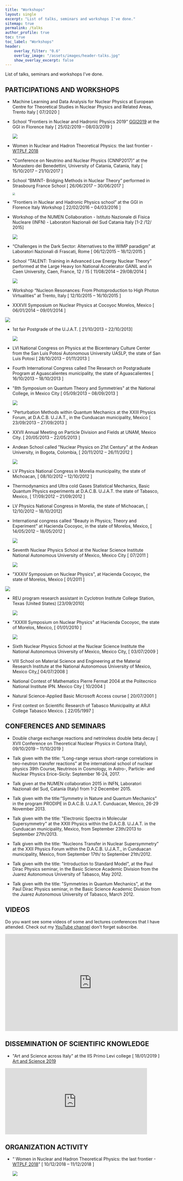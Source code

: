 ```yaml
---
title: "Workshops"
layout: single
excerpt: "List of talks, seminars and workshops I've done."
sitemap: true
permalink: /talks
author_profile: true
toc: true
toc_label: "Workshops"
header:
    overlay_filter: "0.6"
    overlay_image: "/assets/images/header-talks.jpg"
    show_overlay_excerpt: false
---
```


List of talks, seminars and workshops I've done.


## PARTICIPATIONS AND WORKSHOPS

* Machine Learning and Data Analysis for Nuclear Physics  at European Centre for Theoretical Studies in Nuclear Physics and Related Areas, Trento Italy [ 07/2020 ]

* School “Frontiers in Nuclear and Hadronic Physics 2019”  [GGI2019](https://agenda.infn.it/e/ggi2019) at the GGI in Florence Italy  [ 25/02/2019 – 08/03/2019 ]

  ![](https://github.com/ruslanmv/ruslanmv.github.io/raw/master/assets/images/ggi2019.jpg)

* Women in Nuclear and Hadron Theoretical Physics: the last frontier - [WTPLF 2018]( https://agenda.infn.it/e/WTPLF2018)

* “Conference on Neutrino and Nuclear Physics (CNNP2017)” at the Monastero dei Benedettini, University of Catania, Catania, Italy  [ 15/10/2017 – 21/10/2017 ]

* School “BMiNT- Bridging Methods in Nuclear Theory” performed in Strasbourg France School  [ 26/06/2017 – 30/06/2017 ]

  <img src="https://github.com/ruslanmv/ruslanmv.github.io/raw/master/assets/images/bmint.jpg" style="zoom:50%;" />




* “Frontiers in Nuclear and Hadronic Physics school” at the GGI in Florence Italy Workshop  [ 22/02/2016 – 04/03/2016 ]

* Workshop of the NUMEN Collaboration - Istituto Nazionale di Fisica Nucleare (INFN) - Laboratori Nazionali del Sud  Catania Italy [1-2 /12/ 2015]

  ![](https://github.com/ruslanmv/ruslanmv.github.io/raw/master/assets/images/workshop2015.jpg)




* “Challenges in the Dark Sector: Alternatives to the WIMP paradigm” at Laboratori Nazionali di Frascati, Rome  [ 06/12/2015 – 18/12/2015 ]

* School “TALENT: Training in Advanced Low Energy Nuclear Theory” performed at the Large Heavy Ion National Accelerator GANIL and in Caen University, Caen, France, 12 / 15 [ 11/08/2014 – 29/08/2014 ]

  ![](https://github.com/ruslanmv/ruslanmv.github.io/raw/master/assets/images/caen.jpg)



* Workshop “Nucleon Resonances: From Photoproduction to High Photon Virtualities”  at Trento, Italy [ 12/10/2015 – 16/10/2015 ]

* XXXVII Symposium on Nuclear Physics  at Cocoyoc Morelos, Mexico  [ 06/01/2014 – 09/01/2014 ]

![](https://github.com/ruslanmv/ruslanmv.github.io/raw/master/assets/images/2014Cocoyoc.jpg)




* 1st fair Postgrade of the U.J.A.T. [ 21/10/2013 – 22/10/2013]

  ![](https://github.com/ruslanmv/ruslanmv.github.io/blob/master/assets/images/ujat2013.jpg?raw=true)



* LVI National Congress on Physics at the Bicentenary Culture Center from the San Luis Potosi Autonomous University UASLP, the state of San Luis Potosi   [ 28/10/2013 – 01/11/2013 ]

* Fourth International Congress called The Research on Postgraduate Program  at Aguascalientes municipality, the state of Aguascalientes  [ 16/10/2013 – 18/10/2013 ]

* "8th Symposium on Quantum Theory and Symmetries" at the National College, in Mexico City  [ 05/09/2013 – 08/09/2013 ]

  ![](https://github.com/ruslanmv/ruslanmv.github.io/raw/master/assets/images/symmetries.jpg)



* "Perturbation Methods within Quantum Mechanics at the XXIII Physics Forum, at D.A.C.B. U.J.A.T., in the Cunduacan municipality, Mexico  [ 23/09/2013 – 27/09/2013 ]

* XXVII Annual Meeting on Particle Division and Fields  at UNAM, Mexico City.  [ 20/05/2013 – 22/05/2013 ]

* Andean School called "Nuclear Physics on 21st Century" at the Andean University, in Bogota, Colombia,  [ 20/11/2012 – 26/11/2012 ]

  ![](https://github.com/ruslanmv/ruslanmv.github.io/raw/master/assets/images/colombia.jpg)



* LV Physics National Congress in Morelia municipality, the state of Michoacan,   [ 08/10/2012 – 12/10/2012 ]

* Thermodynamics and Ultra cold Gases Statistical Mechanics, Basic Quantum Physics experiments at D.A.C.B. U.J.A.T. the state of Tabasco, Mexico,  [ 17/09/2012 – 21/09/2012 ]

* LV Physics National Congress  in Morelia, the state of Michoacan,  [ 12/10/2012 – 18/10/2012]

* International congress called "Beauty in Physics; Theory and Experiment"  at Hacienda Cocoyoc, in the state of Morelos, Mexico, [ 14/05/2012 – 18/05/2012 ]

  ![](https://github.com/ruslanmv/ruslanmv.github.io/blob/master/assets/images/cocoyoc2012.jpg?raw=true)






* Seventh Nuclear Physics School at the Nuclear Science Institute National Autonomous University of Mexico, Mexico City   [ 07/2011 ]

  ![](https://github.com/ruslanmv/ruslanmv.github.io/blob/master/assets/images/fisica2014.jpg?raw=true)



* "XXXIV Symposium on Nuclear Physics", at Hacienda Cocoyoc, the state of Morelos, Mexico  [ 01/2011 ]

![](https://github.com/ruslanmv/ruslanmv.github.io/raw/master/assets/images/cocoyoc2011.jpg)



* REU program research assistant in Cyclotron Institute College Station, Texas (United States) [23/09/2010]

  ![](https://github.com/ruslanmv/ruslanmv.github.io/blob/master/assets/images/texasreu.jpg?raw=true)






* "XXXIII Symposium on Nuclear Physics" at Hacienda Cocoyoc, the state of Morelos, Mexico,  [ 01/01/2010 ]

  ![](https://github.com/ruslanmv/ruslanmv.github.io/raw/master/assets/images/cocoyoc2010.jpg)




* Sixth Nuclear Physics School at the Nuclear Science Institute the National Autonomous University of Mexico, Mexico City,  [ 03/07/2009 ]
* VIII School on Material Science and Engineering at the Material Research Institute  at the National Autonomous University of Mexico, Mexico City,[ 04/07/2008 ]
* National Contest of Mathematics Pierre Fermat 2004 at the Politecnico National Institute IPN. Mexico City   [ 10/2004 ]
* Natural Science-Applied Basic Microsoft Access course [ 20/07/2001 ]
* First contest on Scientific Research of Tabasco Municipality  at ARJI College Tabasco Mexico.  [ 22/05/1997 ]



## CONFERENCES AND SEMINARS

* Double charge exchange reactions and netrinoless double beta decay [ XVII Conference on Theoretical Nuclear Physics in Cortona (Italy), 09/10/2019 – 11/10/2019 ]

* Talk given with the title: “Long-range versus short-range correlations in two-neutron transfer reactions” at the international school of nuclear physics 39th Course, Neutrinos in Cosmology, in Astro-, Particle- and Nuclear Physics Erice-Sicily: September 16-24, 2017.
* Talk given at the NUMEN collaboration 2015 in INFN, Laboratori Nazionali del Sud, Catania (Italy) from 1-2 December 2015.
* Talk given with the title:“Symmetry in Nature and Quantum Mechanics” in the program PRODIPE in D.A.C.B. U.J.A.T. Cunduacan, Mexico, 26-29 November 2013.
*  Talk given with the title: "Electronic Spectra in Molecular Supersymmetry" at the XXIII Physics within the D.A.C.B. U.J.A.T. in the Cunduacan municipality, Mexico, from September 23th/2013 to September 27th/2013.
* Talk given with the title: “Nucleons Transfer in Nuclear Supersymmetry” at the XXII Physics Forum within the D.A.C.B. U.J.A.T., in Cunduacan municipality, Mexico, from September 17th/ to September 21th/2012.
* Talk given with the title: "Introduction to Standard Model", at the Paul Dirac Physics seminar, in the Basic Science Academic Division from the Juarez Autonomous University of Tabasco, May 2012.
* Talk given with the title: "Symmetries in Quantum Mechanics", at the Paul Dirac Physics seminar, in the Basic Science Academic Division from the Juarez Autonomous University of Tabasco, March 2012.



## VIDEOS
Do you want see some videos of some and lectures conferences that I  have attended.
Check out my  [YouTube channel](https://www.youtube.com/c/ruslanmv/playlists)  don't forget subscribe.

<iframe width="560" height="315" src="https://www.youtube.com/embed/bi9FN0aeEF4" frameborder="0" allow="accelerometer; autoplay; clipboard-write; encrypted-media; gyroscope; picture-in-picture" allowfullscreen></iframe>





## DISSEMINATION OF SCIENTIFIC KNOWLEDGE

* "Art and Science across Italy" at the IIS Primo Levi college [ 18/01/2019 ] [Art and Science 2019](https://artandscience.infn.it/)



<iframe width="460" height="215" src="https://www.youtube.com/embed/WiopvNvAEUk" frameborder="0" allow="accelerometer; autoplay; clipboard-write; encrypted-media; gyroscope; picture-in-picture" allowfullscreen></iframe>



## ORGANIZATION ACTIVITY

* “ Women in Nuclear and Hadron Theoretical Physics: the last frontier -[WTPLF 2018](https://agenda.infn.it/event/17372/)” [ 10/12/2018 – 11/12/2018 ]

  [![](https://github.com/ruslanmv/ruslanmv.github.io/blob/master/assets/images/WTPLF2018.jpg?raw=true)](https://www.flickr.com/gp/166697726@N06/44GZi1)





<!--Do you want me to speak at your conference/meetup? You can find my talks/abstracts on the [Sessionize Profile](https://sessionize.com/ruslanmv/)-->